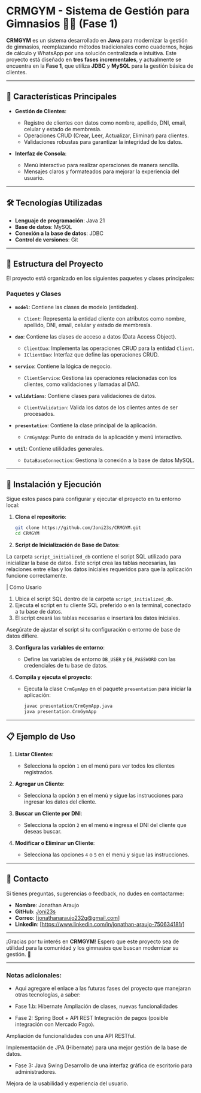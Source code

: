 # CRMGYM - Sistema de Gestión para Gimnasios 🏋️‍♂️ (Fase 1)

**CRMGYM** es un sistema desarrollado en **Java** para modernizar la gestión de gimnasios, reemplazando métodos tradicionales como cuadernos, hojas de cálculo y WhatsApp por una solución centralizada e intuitiva. Este proyecto está diseñado en **tres fases incrementales**, y actualmente se encuentra en la **Fase 1**, que utiliza **JDBC** y **MySQL** para la gestión básica de clientes.

---

## 📌 Características Principales

- **Gestión de Clientes**:
  - Registro de clientes con datos como nombre, apellido, DNI, email, celular y estado de membresía.
  - Operaciones CRUD (Crear, Leer, Actualizar, Eliminar) para clientes.
  - Validaciones robustas para garantizar la integridad de los datos.

- **Interfaz de Consola**:
  - Menú interactivo para realizar operaciones de manera sencilla.
  - Mensajes claros y formateados para mejorar la experiencia del usuario.

---

## 🛠️ Tecnologías Utilizadas

- **Lenguaje de programación**: Java 21
- **Base de datos**: MySQL
- **Conexión a la base de datos**: JDBC
- **Control de versiones**: Git

---

## 🚀 Estructura del Proyecto

El proyecto está organizado en los siguientes paquetes y clases principales:

### **Paquetes y Clases**

- **`model`**: Contiene las clases de modelo (entidades).
  - `Client`: Representa la entidad cliente con atributos como nombre, apellido, DNI, email, celular y estado de membresía.

- **`dao`**: Contiene las clases de acceso a datos (Data Access Object).
  - `ClientDao`: Implementa las operaciones CRUD para la entidad `Client`.
  - `IClientDao`: Interfaz que define las operaciones CRUD.

- **`service`**: Contiene la lógica de negocio.
  - `ClientService`: Gestiona las operaciones relacionadas con los clientes, como validaciones y llamadas al DAO.

- **`validations`**: Contiene clases para validaciones de datos.
  - `ClientValidation`: Valida los datos de los clientes antes de ser procesados.

- **`presentation`**: Contiene la clase principal de la aplicación.
  - `CrmGymApp`: Punto de entrada de la aplicación y menú interactivo.

- **`util`**: Contiene utilidades generales.
  - `DataBaseConnection`: Gestiona la conexión a la base de datos MySQL.

---

## 🚀 Instalación y Ejecución

Sigue estos pasos para configurar y ejecutar el proyecto en tu entorno local:

1. **Clona el repositorio**:
   ```bash
   git clone https://github.com/Joni23s/CRMGYM.git
   cd CRMGYM
   ```

2. **Script de Inicialización de Base de Datos**:

La carpeta `script_initialized_db` contiene el script SQL utilizado para inicializar la base de datos. Este script crea las tablas necesarias, las relaciones entre ellas y los datos iniciales requeridos para que la aplicación funcione correctamente.

| Cómo Usarlo

1. Ubica el script SQL dentro de la carpeta `script_initialized_db`.
2. Ejecuta el script en tu cliente SQL preferido o en la terminal, conectado a tu base de datos.
3. El script creará las tablas necesarias e insertará los datos iniciales.

Asegúrate de ajustar el script si tu configuración o entorno de base de datos difiere.


3. **Configura las variables de entorno**:
   - Define las variables de entorno `DB_USER` y `DB_PASSWORD` con las credenciales de tu base de datos.

4. **Compila y ejecuta el proyecto**:
   - Ejecuta la clase `CrmGymApp` en el paquete `presentation` para iniciar la aplicación:
     ```bash
     javac presentation/CrmGymApp.java
     java presentation.CrmGymApp
     ```

---

## 📋 Ejemplo de Uso

1. **Listar Clientes**:
   - Selecciona la opción `1` en el menú para ver todos los clientes registrados.

2. **Agregar un Cliente**:
   - Selecciona la opción `3` en el menú y sigue las instrucciones para ingresar los datos del cliente.

3. **Buscar un Cliente por DNI**:
   - Selecciona la opción `2` en el menú e ingresa el DNI del cliente que deseas buscar.

4. **Modificar o Eliminar un Cliente**:
   - Selecciona las opciones `4` o `5` en el menú y sigue las instrucciones.

---

## 📧 Contacto

Si tienes preguntas, sugerencias o feedback, no dudes en contactarme:
- **Nombre**: Jonathan Araujo
- **GitHub**: [Joni23s](https://github.com/Joni23s)
- **Correo**: [jonathanaraujo232g@gmail.com]
- **Linkedin**: [https://www.linkedin.com/in/jonathan-araujo-750634181/]

---

¡Gracias por tu interés en **CRMGYM**! Espero que este proyecto sea de utilidad para la comunidad y los gimnasios que buscan modernizar su gestión. 🚀

---

### Notas adicionales:
- Aqui agregare el enlace a las futuras fases del proyecto que manejaran otras tecnologías, a saber:

* Fase 1.b: Hibernate
Ampliación de clases, nuevas funcionalidades

* Fase 2: Spring Boot + API REST
Integración de pagos (posible integración con Mercado Pago).

Ampliación de funcionalidades con una API RESTful.

Implementación de JPA (Hibernate) para una mejor gestión de la base de datos.

* Fase 3: Java Swing
Desarrollo de una interfaz gráfica de escritorio para administradores.

Mejora de la usabilidad y experiencia del usuario.
